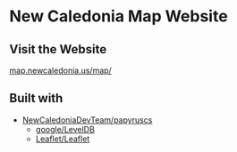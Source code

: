 # New Caledonia Map Website

## Visit the Website
[map.newcaledonia.us/map/](https://map.newcaledonia.us/map/)

## Built with

- [NewCaledoniaDevTeam/papyruscs](https://github.com/NewCaledoniaDevTeam/papyruscs)
  - [google/LevelDB](https://github.com/google/leveldb)
  - [Leaflet/Leaflet](https://github.com/Leaflet/Leaflet)
